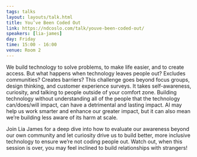 ```yaml
---
tags: talks
layout: layouts/talk.html
title: You’ve Been Coded Out
link: https://ndcoslo.com/talk/youve-been-coded-out/
speakers: [lia-james]
day: Friday
time: 15:00 - 16:00
venue: Room 2
---
```

We build technology to solve problems, to make life easier, and to create access. But what happens when technology leaves people out? Excludes communities? Creates barriers? This challenge goes beyond focus groups, design thinking, and customer experience surveys. It takes self-awareness, curiosity, and talking to people outside of your comfort zone. Building technology without understanding all of the people that the technology can/does/will impact, can have a detrimental and lasting impact. AI may help us work smarter and enhance our greater impact, but it can also mean we’re building less aware of its harm at scale.


Join Lia James for a deep dive into how to evaluate our awareness beyond our own community and let curiosity drive us to build better, more inclusive technology to ensure we’re not coding people out. Watch out, when this session is over, you may feel inclined to build relationships with strangers!
